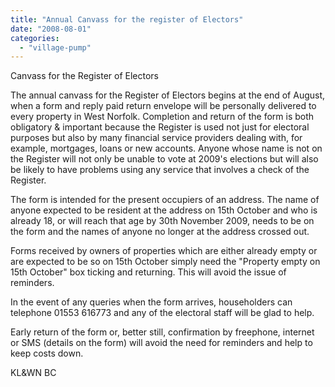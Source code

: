 ```yaml
---
title: "Annual Canvass for the register of Electors"
date: "2008-08-01"
categories: 
  - "village-pump"
---
```


Canvass for the Register of Electors

The annual canvass for the Register of Electors begins at the end of August, when a form and reply paid return envelope will be personally delivered to every property in West Norfolk. Completion and return of the form is both obligatory & important because the Register is used not just for electoral purposes but also by many financial service providers dealing with, for example, mortgages, loans or new accounts. Anyone whose name is not on the Register will not only be unable to vote at 2009's elections but will also be likely to have problems using any service that involves a check of the Register.

The form is intended for the present occupiers of an address. The name of anyone expected to be resident at the address on 15th October and who is already 18, or will reach that age by 30th November 2009, needs to be on the form and the names of anyone no longer at the address crossed out.

Forms received by owners of properties which are either already empty or are expected to be so on 15th October simply need the "Property empty on 15th October" box ticking and returning. This will avoid the issue of reminders.

In the event of any queries when the form arrives, householders can telephone 01553 616773 and any of the electoral staff will be glad to help.

Early return of the form or, better still, confirmation by freephone, internet or SMS (details on the form) will avoid the need for reminders and help to keep costs down.

KL&WN BC
